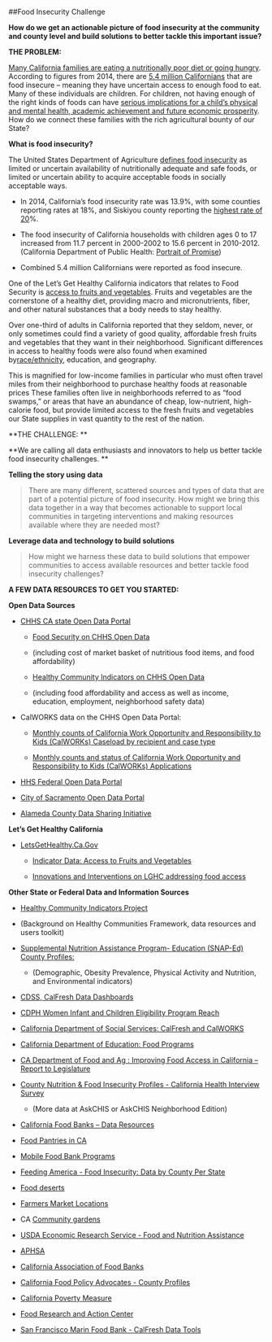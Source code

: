 ##Food Insecurity Challenge

**How do we get an actionable picture of food insecurity at the
community and county level and build solutions to better tackle this
important issue?**

**THE PROBLEM:**

[Many California families are eating a nutritionally poor diet or going
hungry](http://www.cafoodbanks.org/hunger-factsheet). According to
figures from 2014, there are [5.4 million
Californians](http://www.feedingamerica.org/hunger-in-america/our-research/map-the-meal-gap/2014/CA_AllCounties_CDs_MMG_2014.pdf)
that are food insecure – meaning they have uncertain access to enough
food to eat. Many of these individuals are children. For children, not
having enough of the right kinds of foods can have [serious implications
for a child’s physical and mental health, academic achievement and
future economic
prosperity](http://www.feedingamerica.org/hunger-in-america/impact-of-hunger/child-hunger/?_ga=1.257625358.420389359.1464286163).
How do we connect these families with the rich agricultural bounty of
our State?

**What is food insecurity?**

The United States Department of Agriculture [defines food
insecurity](http://www.ers.usda.gov/topics/food-nutrition-assistance/food-security-in-the-us/measurement.aspx#insecurity)
as limited or uncertain availability of nutritionally adequate and safe
foods, or limited or uncertain ability to acquire acceptable foods in
socially acceptable ways.

-   In 2014, California’s food insecurity rate was 13.9%, with some
    counties reporting rates at 18%, and Siskiyou county reporting the
    [highest rate of
    20](http://www.feedingamerica.org/hunger-in-america/our-research/map-the-meal-gap/2014/CA_AllCounties_CDs_MMG_2014.pdf)%.

-   The food insecurity of California households with children ages 0 to
    17 increased from 11.7 percent in 2000-2002 to 15.6 percent
    in 2010-2012. (California Department of Public Health: [Portrait of
    Promise](https://www.cdph.ca.gov/programs/Documents/CDPHOHEDisparityReportAug2015.pdf))

-   Combined 5.4 million Californians were reported as food insecure.

One of the Let’s Get Healthy California indicators that relates to Food
Security is [access to fruits and
vegetables](https://letsgethealthy.ca.gov/goals/creating-healthy-communities/increasing-access-to-healthy-food-outlets/).
Fruits and vegetables are the cornerstone of a healthy diet, providing
macro and micronutrients, fiber, and other natural substances that a
body needs to stay healthy.

Over one-third of adults in California reported that they seldom, never,
or only sometimes could find a variety of good quality, affordable fresh
fruits and vegetables that they want in their neighborhood. Significant
differences in access to healthy foods were also found when examined
by[race/ethnicity](https://letsgethealthy.ca.gov/progress/understanding-this-data/#race-ethnicity),
education, and geography.

This is magnified for low-income families in particular who must often
travel miles from their neighborhood to purchase healthy foods at
reasonable prices These families often live in neighborhoods referred to
as “food swamps,” or areas that have an abundance of cheap,
low-nutrient, high-calorie food, but provide limited access to the fresh
fruits and vegetables our State supplies in vast quantity to the rest of
the nation.

**THE CHALLENGE: **

**We are calling all data enthusiasts and innovators to help us better
tackle food insecurity challenges. **

**Telling the story using** **data**

> There are many different, scattered sources and types of data that are
> part of a potential picture of food insecurity. How might we bring
> this data together in a way that becomes actionable to support local
> communities in targeting interventions and making resources available
> where they are needed most?

**Leverage data and technology to build solutions**

> How might we harness these data to build solutions that empower
> communities to access available resources and better tackle food
> insecurity challenges?

**A FEW DATA RESOURCES TO GET YOU STARTED:**

**Open Data Sources**

-   [CHHS CA state Open Data Portal](https://chhs.data.ca.gov)

    -   [Food Security on CHHS Open
        Data](https://chhs.data.ca.gov/browse?q=food+security)

    -   (including cost of market basket of nutritious food items, and
        food affordability)

    -   [Healthy Community Indicators on CHHS Open
        Data](https://chhs.data.ca.gov/browse?q=healthy+community+indicator&sortBy=relevance&utf8=%E2%9C%93&page=2)

    -   (including food affordability and access as well as income,
        education, employment, neighborhood safety data)

-   CalWORKS data on the CHHS Open Data Portal:

    -   [Monthly counts of California Work Opportunity and
        Responsibility to Kids (CalWORKs) Caseload by recipient and case
        type](https://chhs.data.ca.gov/Facilities-and-Services/Monthly-counts-of-California-Work-Opportunity-and-/d27w-f7d6)

    -   [Monthly counts and status of California Work Opportunity and
        Responsibility to Kids (CalWORKs)
        Applications](https://chhs.data.ca.gov/Facilities-and-Services/Monthly-counts-and-status-of-California-Work-Oppor/jcx8-hyfx)

-   [HHS Federal Open Data Portal](http://www.healthdata.gov)

-   [City of Sacramento Open Data
    Portal](http://www.cityofsacramento.org/OpenData)

-   [Alameda County Data Sharing
    Initiative](https://data.acgov.org/browse?q=calfresh)

**Let’s Get Healthy California**

-   [LetsGetHealthy.Ca.Gov](https://letsgethealthy.ca.gov/)

    -   [Indicator Data: Access to Fruits and Vegetables
        ](https://letsgethealthy.ca.gov/goals/creating-healthy-communities/increasing-access-to-healthy-food-outlets/)

    -   [Innovations and Interventions on LGHC addressing food
        access](https://letsgethealthy.ca.gov/?s=food)

**Other State or Federal Data and Information Sources**

-   [Healthy Community Indicators
    Project](https://www.cdph.ca.gov/programs/Pages/HealthyCommunityIndicators.aspx#DataIndAv)

-   (Background on Healthy Communities Framework, data resources and
    users toolkit)

-   [Supplemental Nutrition Assistance Program- Education (SNAP-Ed)
    County
    Profiles:](http://www.cdph.ca.gov/programs/NEOPB/Pages/2015SNAP-EdCountyProfiles.aspx)

    -   (Demographic, Obesity Prevalence, Physical Activity and
        Nutrition, and Environmental indicators)

-   [CDSS, CalFresh Data
    Dashboards](http://www.cdsscounties.ca.gov/foodstamps/)

-   [CDPH Women Infant and Children Eligibility Program
    Reach](https://www.cdph.ca.gov/programs/wicworks/Pages/WICEligibilityandProgramReach.aspx)

-   [California Department of Social Services: CalFresh and
    CalWORKS](http://www.cdss.ca.gov/research/)

-   [California Department of Education: Food
    Programs](http://www.cde.ca.gov/ds/sh/sn/index.asp)

-   [CA Department of Food and Ag : Improving Food Access in California
    – Report to
    Legislature](https://www.cdfa.ca.gov/exec/public_affairs/pdf/ImprovingFoodAccessInCalifornia.pdf)

-   [County Nutrition & Food Insecurity Profiles - California Health
    Interview
    Survey](http://healthpolicy.ucla.edu/publications/search/pages/detail.aspx?PubID=1238)

    -   (More data at AskCHIS or AskCHIS Neighborhood Edition)

<!-- -->

-   [California Food Banks – Data
    Resources](http://www.cafoodbanks.org/data-resources)

-   [Food Pantries in CA ](http://www.foodpantries.org/st/california)

-   [Mobile Food Bank Programs](https://www.shfb.org/producemobile)

-   [Feeding America - Food Insecurity: Data by County Per
    State](http://www.feedingamerica.org/hunger-in-america/our-research/map-the-meal-gap/data-by-county-in-each-state.html)

-   [Food
    deserts](https://catalog.data.gov/dataset/food-access-research-atlas)

-   [Farmers Market
    Locations](http://www.data.gov/food/farmers-market-api/)

-   CA [Community
    gardens](http://www.bing.com/mapspreview?&ty=17&q=community%20Gardens%20in%20CA&ppois=37.8555793762207_-122.279792785645_Spiral%20Gardens%20Community%20Food%20Security%20Project_YN120x402659242~38.3909797668457_-121.352676391602_Elk%20Grove%20Community%20Garden_YN873x3243856795836959905~34.1649742126465_-118.495460510254_Sepulveda%20Garden%20Center_YN88x1153479~34.0146980285645_-118.441886901855_Ocean%20View%20Farms_YN75x402486335~34.4479598999023_-119.828681945801_Fairview%20Gardens_YN104x401322029~&v=2&sV=1&qpvt=community+Gardens+in+CA&FORM=SNAPST)

-   [USDA Economic Research Service - Food and Nutrition
    Assistance](http://www.ers.usda.gov/topics/food-nutrition-assistance.aspx#.U5Dbe3JdVrM)

-   [APHSA](http://www.aphsa.org/content/NAPIPM/en/resources/OtherResources.html)

-   [California Association of Food
    Banks](http://www.cafoodbanks.org/data-resources)

-   [California Food Policy Advocates - County
    Profiles](http://cfpa.net/county-profiles)

-   [California Poverty
    Measure](http://inequality.stanford.edu/publications/research-reports/california-poverty-measure)

-   [Food Research and Action
    Center](http://frac.org/reports-and-resources/)

-   [San Francisco Marin Food Bank - CalFresh Data
    Tools](http://www.sfmfoodbank.org/calfresh-data-tools)
